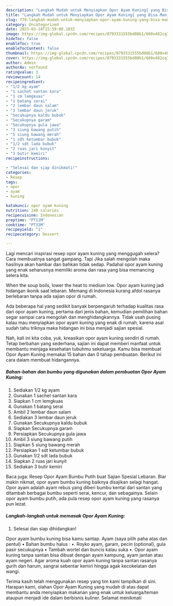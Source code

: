 ```yaml
---
description: "Langkah Mudah untuk Menyiapkan Opor Ayam Kuning{ yang Bisa Manjain Lidah,  Menu Buat lebaran"
title: "Langkah Mudah untuk Menyiapkan Opor Ayam Kuning{ yang Bisa Manjain Lidah,  Menu Buat lebaran"
slug: 779-langkah-mudah-untuk-menyiapkan-opor-ayam-kuning-yang-bisa-manjain-lidah-menu-buat-lebaran
category: Uncategorized
date: 2023-03-18T15:59:00.103Z
image: https://img-global.cpcdn.com/recipes/0793331555bd08b1/680x482cq70/opor-ayam-kuning-foto-resep-utama.jpg
hideToc: false
enableToc: true
enableTocContent: false
thumbnail: https://img-global.cpcdn.com/recipes/0793331555bd08b1/680x482cq70/opor-ayam-kuning-foto-resep-utama.jpg
cover: https://img-global.cpcdn.com/recipes/0793331555bd08b1/680x482cq70/opor-ayam-kuning-foto-resep-utama.jpg
author: Admin
authorAv: notfound
ratingvalue: 3
reviewcount: 14
recipeingredient:
- "1/2 kg ayam"
- "1 sachet santan kara"
- "1 cm lemgkuas"
- "1 batang serai"
- "2 lembar daun salam"
- "3 lembar daun jeruk"
- "Secukupnya kaldu bubuk"
- "Secukupnya garam"
- "Secukupnya gula jawa"
- "3 siung bawang putih"
- "5 siung bawang merah"
- "1 sdt ketumbar bubuk"
- "1/2 sdt lada bubuk"
- "2 ruas jari kunyit"
- "3 butir kemiri"
recipeinstructions:

- "Selesai dan siap dinikmati!"
categories:
- Resep
tags:
- opor
- ayam
- kuning

katakunci: opor ayam kuning 
nutrition: 248 calories
recipecuisine: Indonesian
preptime: "PT11M"
cooktime: "PT32M"
recipeyield: "1"
recipecategory: Dessert

---
```



Lagi mencari inspirasi resep opor ayam kuning yang menggugah selera? Cara membuatnya sangat gampang. Tapi Jika salah mengolah maka hasilnya akan hambar dan bahkan tidak sedap. Padahal opor ayam kuning yang enak seharusnya memiliki aroma dan rasa yang bisa memancing selera kita.


When the soup boils, lower the heat to medium low. Opor ayam kuning jadi hidangan ikonik saat lebaran. Memang di Indonesia kurang afdol rasanya berlebaran tanpa ada sajian opor di rumah.

Ada beberapa hal yang sedikit banyak berpengaruh terhadap kualitas rasa dari opor ayam kuning, pertama dari jenis bahan, kemudian pemilihan bahan segar sampai cara mengolah dan menghidangkannya. Tidak usah pusing kalau mau menyiapkan opor ayam kuning yang enak di rumah, karena asal sudah tahu triknya maka hidangan ini bisa menjadi sajian spesial.


Nah, kali ini kita coba, yuk, kreasikan opor ayam kuning sendiri di rumah. Tetap berbahan yang sederhana, sajian ini dapat memberi manfaat untuk membantu menjaga kesehatan tubuhmu sekeluarga. Kamu bisa membuat Opor Ayam Kuning memakai 15 bahan dan 0 tahap pembuatan. Berikut ini cara dalam membuat hidangannya.

<!--inarticleads1-->

##### Bahan-bahan dan bumbu yang digunakan dalam pembuatan Opor Ayam Kuning:

1. Sediakan 1/2 kg ayam
1. Gunakan 1 sachet santan kara
1. Siapkan 1 cm lemgkuas
1. Gunakan 1 batang serai
1. Ambil 2 lembar daun salam
1. Sediakan 3 lembar daun jeruk
1. Gunakan Secukupnya kaldu bubuk
1. Siapkan Secukupnya garam
1. Persiapkan Secukupnya gula jawa
1. Ambil 3 siung bawang putih
1. Siapkan 5 siung bawang merah
1. Persiapkan 1 sdt ketumbar bubuk
1. Gunakan 1/2 sdt lada bubuk
1. Siapkan 2 ruas jari kunyit
1. Sediakan 3 butir kemiri


Baca juga: Resep Opor Ayam Bumbu Putih buat Sajian Spesial Lebaran. Biar makin nikmat, opor ayam bumbu kuning baiknya disajikan selagi hangat. Opor ayam adalah ayam rebus yang diberi bumbu kental dari santan yang ditambah berbagai bumbu seperti serai, kencur, dan sebagainya. Selain opor ayam bumbu putih, ada pula resep opor ayam kuning yang rasanya pun lezat. 

<!--inarticleads2-->

##### Langkah-langkah untuk memasak Opor Ayam Kuning:


1. Selesai dan siap dihidangkan!

Opor ayam bumbu kuning bisa kamu santap. Ayam (saya pilih paha atas dan pentul) • Bahan bumbu halus : •. Royko ayam, garam, pecin (optional), gula pasir secukupnya • Tambah wortel dan buncis kalau suka •. Opor ayam kuning tanpa santan bisa dibuat dengan ayam kampung, ayam jantan atau ayam negeri. Agar aroma kuah opor ayam kuning tanpa santan rasanya gurih dan harum, sangrai sebentar kemiri hingga agak kecokelatan dan wangi. 

Terima kasih telah menggunakan resep yang tim kami tampilkan di sini. Harapan kami, olahan Opor Ayam Kuning yang mudah di atas dapat membantu anda menyiapkan makanan yang enak untuk keluarga/teman ataupun menjadi ide dalam berbisnis kuliner. Selamat menikmati
